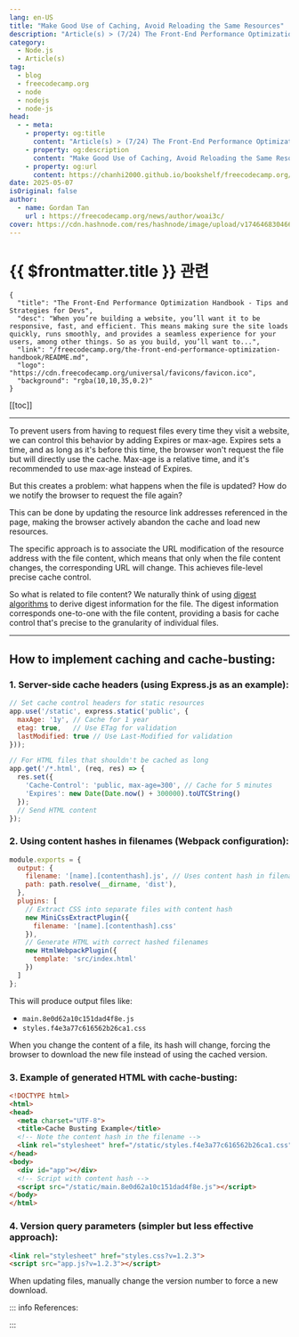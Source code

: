 ```yaml
---
lang: en-US
title: "Make Good Use of Caching, Avoid Reloading the Same Resources"
description: "Article(s) > (7/24) The Front-End Performance Optimization Handbook - Tips and Strategies for Devs"
category:
  - Node.js
  - Article(s)
tag:
  - blog
  - freecodecamp.org
  - node
  - nodejs
  - node-js
head:
  - - meta:
    - property: og:title
      content: "Article(s) > (7/24) The Front-End Performance Optimization Handbook - Tips and Strategies for Devs"
    - property: og:description
      content: "Make Good Use of Caching, Avoid Reloading the Same Resources"
    - property: og:url
      content: https://chanhi2000.github.io/bookshelf/freecodecamp.org/the-front-end-performance-optimization-handbook/make-good-use-of-caching-avoid-reloading-the-same-resources.html
date: 2025-05-07
isOriginal: false
author:
  - name: Gordan Tan
    url : https://freecodecamp.org/news/author/woai3c/
cover: https://cdn.hashnode.com/res/hashnode/image/upload/v1746468304666/ca24ac6b-1591-4abf-a544-739fbfaecf49.png
---
```


# {{ $frontmatter.title }} 관련

```component VPCard
{
  "title": "The Front-End Performance Optimization Handbook - Tips and Strategies for Devs",
  "desc": "When you’re building a website, you’ll want it to be responsive, fast, and efficient. This means making sure the site loads quickly, runs smoothly, and provides a seamless experience for your users, among other things. So as you build, you’ll want to...",
  "link": "/freecodecamp.org/the-front-end-performance-optimization-handbook/README.md",
  "logo": "https://cdn.freecodecamp.org/universal/favicons/favicon.ico",
  "background": "rgba(10,10,35,0.2)"
}
```

[[toc]]

---

<SiteInfo
  name="The Front-End Performance Optimization Handbook - Tips and Strategies for Devs"
  desc="When you’re building a website, you’ll want it to be responsive, fast, and efficient. This means making sure the site loads quickly, runs smoothly, and provides a seamless experience for your users, among other things. So as you build, you’ll want to..."
  url="https://freecodecamp.org/news/the-front-end-performance-optimization-handbook#heading-make-good-use-of-caching-avoid-reloading-the-same-resources"
  logo="https://cdn.freecodecamp.org/universal/favicons/favicon.ico"
  preview="https://cdn.hashnode.com/res/hashnode/image/upload/v1746468304666/ca24ac6b-1591-4abf-a544-739fbfaecf49.png"/>

To prevent users from having to request files every time they visit a website, we can control this behavior by adding Expires or max-age. Expires sets a time, and as long as it's before this time, the browser won't request the file but will directly use the cache. Max-age is a relative time, and it's recommended to use max-age instead of Expires.

But this creates a problem: what happens when the file is updated? How do we notify the browser to request the file again?

This can be done by updating the resource link addresses referenced in the page, making the browser actively abandon the cache and load new resources.

The specific approach is to associate the URL modification of the resource address with the file content, which means that only when the file content changes, the corresponding URL will change. This achieves file-level precise cache control.

So what is related to file content? We naturally think of using [<FontIcon icon="fas fa-globe"/>digest algorithms](https://okta.com/identity-101/md5/) to derive digest information for the file. The digest information corresponds one-to-one with the file content, providing a basis for cache control that's precise to the granularity of individual files.

---

## How to implement caching and cache-busting:

### 1. Server-side cache headers (using Express.js as an example):

```js
// Set cache control headers for static resources
app.use('/static', express.static('public', {
  maxAge: '1y', // Cache for 1 year
  etag: true,   // Use ETag for validation
  lastModified: true // Use Last-Modified for validation
}));

// For HTML files that shouldn't be cached as long
app.get('/*.html', (req, res) => {
  res.set({
    'Cache-Control': 'public, max-age=300', // Cache for 5 minutes
    'Expires': new Date(Date.now() + 300000).toUTCString()
  });
  // Send HTML content
});
```

### 2. Using content hashes in filenames (Webpack configuration):

```js title="webpack.config.js"
module.exports = {
  output: {
    filename: '[name].[contenthash].js', // Uses content hash in filename
    path: path.resolve(__dirname, 'dist'),
  },
  plugins: [
    // Extract CSS into separate files with content hash
    new MiniCssExtractPlugin({
      filename: '[name].[contenthash].css'
    }),
    // Generate HTML with correct hashed filenames
    new HtmlWebpackPlugin({
      template: 'src/index.html'
    })
  ]
};
```

This will produce output files like:

- <FontIcon icon="fa-brands fa-js"/>`main.8e0d62a10c151dad4f8e.js`
- <FontIcon icon="fa-brands fa-css3-alt"/>`styles.f4e3a77c616562b26ca1.css`

When you change the content of a file, its hash will change, forcing the browser to download the new file instead of using the cached version.

### 3. Example of generated HTML with cache-busting:

```html
<!DOCTYPE html>
<html>
<head>
  <meta charset="UTF-8">
  <title>Cache Busting Example</title>
  <!-- Note the content hash in the filename -->
  <link rel="stylesheet" href="/static/styles.f4e3a77c616562b26ca1.css">
</head>
<body>
  <div id="app"></div>
  <!-- Script with content hash -->
  <script src="/static/main.8e0d62a10c151dad4f8e.js"></script>
</body>
</html>
```

### 4. Version query parameters (simpler but less effective approach):

```html
<link rel="stylesheet" href="styles.css?v=1.2.3">
<script src="app.js?v=1.2.3"></script>
```

When updating files, manually change the version number to force a new download.

::: info References:

<SiteInfo
  name="Caching | webpack"
  desc="webpack is a module bundler. Its main purpose is to bundle JavaScript files for usage in a browser, yet it is also capable of transforming, bundling, or packaging just about any resource or asset."
  url="https://webpack.js.org/guides/caching/#root/"
  logo="https://webpack.js.org/icon_512x512.png"
  preview="https://webpack.js.org/icon-pwa-512x512.934507c816afbcdb.png"/>

:::
